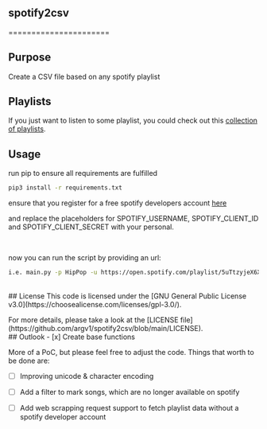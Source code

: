 ## spotify2csv
======================
 
## Purpose
Create a CSV file based on any spotify playlist

## Playlists
If you just want to listen to some playlist, you could check out this [collection of playlists](https://open.spotify.com/user/11123260766?si=aaa69784965e4b51).

## Usage
run pip to ensure all requirements are fulfilled
 
```bash
pip3 install -r requirements.txt
```
ensure that you register for a free spotify developers account [here](https://developer.spotify.com/) <p>
and replace the placeholders for SPOTIFY_USERNAME, SPOTIFY_CLIENT_ID and SPOTIFY_CLIENT_SECRET with your personal. <p>
</br>
    
now you can run the script by providing an url:
```bash
i.e. main.py -p HipPop -u https://open.spotify.com/playlist/5uTtzyjeX6XvqNopZDwe0u?si=5d1861900edd4e48
```
</br>
## License
This code is licensed under the [GNU General Public License v3.0](https://choosealicense.com/licenses/gpl-3.0/). <p>
For more details, please take a look at the [LICENSE file](https://github.com/argv1/spotify2csv/blob/main/LICENSE).
</br>
## Outlook
- [x] Create base functions

More of a PoC, but please feel free to adjust the code. Things that worth to be done are:
- [ ] Improving unicode & character encoding
- [ ] Add a filter to mark songs, which are no longer available on spotify 
- [ ] Add web scrapping request support to fetch playlist data without a spotify developer account 


